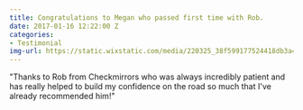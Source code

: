 ```yaml
---
title: Congratulations to Megan who passed first time with Rob.
date: 2017-01-16 12:22:00 Z
categories:
- Testimonial
img-url: https://static.wixstatic.com/media/220325_38f599177524418db3a4cc7ba5e14b94~mv2.jpg/v1/fill/w_330,h_227,al_c,q_80,usm_0.66_1.00_0.01/220325_38f599177524418db3a4cc7ba5e14b94~mv2.webp
---
```


"Thanks to Rob from Checkmirrors who was always incredibly patient and has really helped to build my confidence on the road so much that I've already recommended him!"
